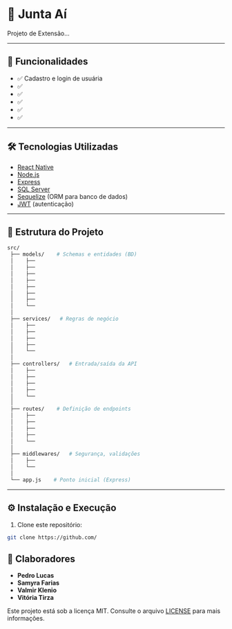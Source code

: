 # 🤝 Junta Aí

Projeto de Extensão...

---

## 🚀 Funcionalidades

* ✅ Cadastro e login de usuária
* ✅ 
* ✅ 
* ✅ 
* ✅ 
* ✅ 

---

## 🛠️ Tecnologias Utilizadas

* [React Native](https://reactnative.dev/)
* [Node.js](https://nodejs.org/)
* [Express](https://expressjs.com/)
* [SQL Server](https://www.microsoft.com/sql-server)
* [Sequelize](https://sequelize.org/) (ORM para banco de dados)
* [JWT](https://jwt.io/) (autenticação)

---

## 📂 Estrutura do Projeto

```bash
src/
 ├── models/    # Schemas e entidades (BD)
 │    ├── 
 │    ├── 
 │    ├── 
 │    ├── 
 │    ├── 
 │    ├── 
 │    ├── 
 │    └── 
 │
 ├── services/   # Regras de negócio
 │    ├── 
 │    ├── 
 │    ├── 
 │    ├── 
 │    └── 
 │
 ├── controllers/   # Entrada/saída da API
 │    ├── 
 │    ├── 
 │    ├── 
 │    ├── 
 │    └── 
 │
 ├── routes/    # Definição de endpoints
 │    ├── 
 │    ├── 
 │    ├── 
 │    ├── 
 │    └── 
 │
 ├── middlewares/   # Segurança, validações
 │    ├── 
 │    └── 
 │
 └── app.js    # Ponto inicial (Express)

```

---

## ⚙️ Instalação e Execução

1. Clone este repositório:

```bash
git clone https://github.com/
```

## 🤝 Claboradores

* **Pedro Lucas**
* **Samyra Farias**
* **Valmir Klenio**
* **Vitória Tirza**

Este projeto está sob a licença MIT. Consulte o arquivo [LICENSE](LICENSE) para mais informações.

